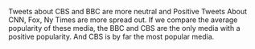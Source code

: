 Tweets about CBS and BBC are more neutral and Positive
Tweets About CNN, Fox, Ny Times are more spread out.
If we compare the average popularity of these media, the BBC and CBS are the only media with a positive popularity. And CBS is by far the most popular media.